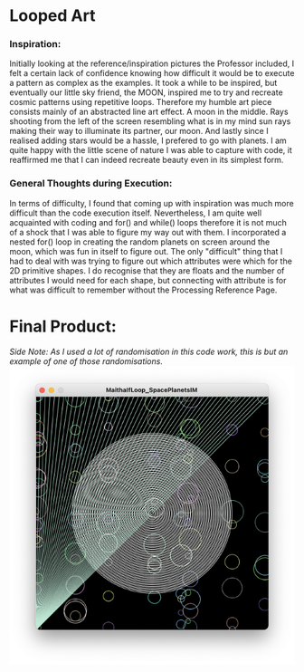 # Looped Art

### Inspiration:

Initially looking at the reference/inspiration pictures the Professor included, I felt a certain lack of confidence knowing how difficult it would be to execute a pattern as complex as the examples. It took a while to be inspired, but eventually our little sky friend, the MOON, inspired me to try and recreate cosmic patterns using repetitive loops. Therefore my humble art piece consists mainly of an abstracted line art effect. A moon in the middle. Rays shooting from the left of the screen resembling what is in my mind sun rays making their way to illuminate its partner, our moon. And lastly since I realised adding stars would be a hassle, I prefered to go with planets. I am quite happy with the little scene of nature I was able to capture with code, it reaffirmed me that I can indeed recreate beauty even in its simplest form.

### General Thoughts during Execution:

In terms of difficulty, I found that coming up with inspiration was much more difficult than the code execution itself. Nevertheless, I am quite well acquainted with coding and for() and while() loops therefore it is not much of a shock that I was able to figure my way out with them. I incorporated a nested for() loop in creating the random planets on screen around the moon, which was fun in itself to figure out. The only "difficult" thing that I had to deal with was trying to figure out which attributes were which for the 2D primitive shapes. I do recognise that they are floats and the number of attributes I would need for each shape, but connecting with attribute is for what was difficult to remember without the Processing Reference Page.

# Final Product:

*Side Note: As I used a lot of randomisation in this code work, this is but an example of one of those randomisations.*
![](MaithaIfLoop_SpaceIM.png)
